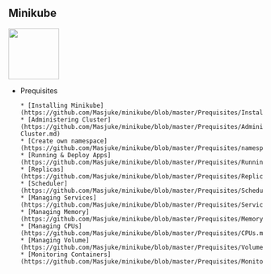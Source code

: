 ## Minikube


<img src="https://github.com/kubernetes/minikube/raw/master/logo/logo.png" width="100">


* Prequisites

      * [Installing Minikube](https://github.com/Masjuke/minikube/blob/master/Prequisites/Installation.md)
      * [Administering Cluster](https://github.com/Masjuke/minikube/blob/master/Prequisites/Administering-Cluster.md)
      * [Create own namespace](https://github.com/Masjuke/minikube/blob/master/Prequisites/namespace.md)
      * [Running & Deploy Apps](https://github.com/Masjuke/minikube/blob/master/Prequisites/Running%20Apps.md)
      * [Replicas](https://github.com/Masjuke/minikube/blob/master/Prequisites/Replicas.md)
      * [Scheduler](https://github.com/Masjuke/minikube/blob/master/Prequisites/Scheduler.md)
      * [Managing Services](https://github.com/Masjuke/minikube/blob/master/Prequisites/Service.md)
      * [Managing Memory](https://github.com/Masjuke/minikube/blob/master/Prequisites/Memory.md)
      * [Managing CPUs](https://github.com/Masjuke/minikube/blob/master/Prequisites/CPUs.md)
      * [Managing Volume](https://github.com/Masjuke/minikube/blob/master/Prequisites/Volume.md)
      * [Monitoring Containers](https://github.com/Masjuke/minikube/blob/master/Prequisites/Monitoring.md)





